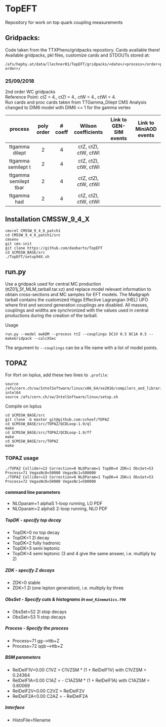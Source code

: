 # TopEFT
Repository for work on top quark coupling measurements

## Gridpacks:  
  
Code taken from the TTXPheno/gridpacks repository. Cards available there!  
Available gridpacks, pkl files, customize cards and STDOUTs stored at:  
```  
/afs/hephy.at/data/llechner01/TopEFT/gridpacks/<date>/<process>/order<poly order>/  
```  
### 25/09/2018  
2nd order WC gridpacks  
Reference Point: ctZ = 4., ctZI = 4., ctW = 4., ctWI = 4.  
Run cards and proc cards taken from TTGamma_Dilept CMS Analysis
changed to DIM6 model with DIM6 <= 1 for the gamma vertex

| process               | poly order | # coeff | Wilson coefficients  | Link to GEN-SIM events | Link to MiniAOD events |  
|:---------------------:|:----------:|:-------:|:--------------------:|:----------------------:|:----------------------:|  
| ttgamma dilept        | 2          | 4       | ctZ, ctZI, ctW, ctWI |                        |                        |  
| ttgamma semilept t    | 2          | 4       | ctZ, ctZI, ctW, ctWI |                        |                        |  
| ttgamma semilept tbar | 2          | 4       | ctZ, ctZI, ctW, ctWI |                        |                        |  
| ttgamma had           | 2          | 4       | ctZ, ctZI, ctW, ctWI |                        |                        |  


## Installation CMSSW_9_4_X

```
cmsrel CMSSW_9_4_6_patch1
cd CMSSW_9_4_6_patch1/src
cmsenv
git cms-init
git clone https://github.com/danbarto/TopEFT
cd $CMSSW_BASE/src
./TopEFT/setup94X.sh
```

## run.py

Use a gridpack used for central MC production (ttZ01j_5f_MLM_tarball.tar.xz) and replace model relevant information to obtain cross-sections and MC samples for EFT models. The Madgraph tarball contains the customized Higgs Effective Lagrangian (HEL) UFO where first and second generation couplings are disabled.
All masses, couplings and widths are synchronized with the values used in central productions during the creation of the tarball.

Usage
```
run.py --model ewkDM --process ttZ --couplings DC1V 0.5 DC1A 0.5 --makeGridpack --calcXSec
```
The argument to `--couplings` can be a file name with a list of model points.

## TOPAZ
For ifort on lxplus, add these two lines to `.profile`:
```
source /afs/cern.ch/sw/IntelSoftware/linux/x86_64/xe2016/compilers_and_libraries_2016.1.150/linux/bin/ifortvars.sh intel64
source /afs/cern.ch/sw/IntelSoftware/linux/setup.sh
```
Compile on lxplus
```
cd $CMSSW_BASE/src
git clone -b master git@github.com:schoef/TOPAZ
cd $CMSSW_BASE/src/TOPAZ/QCDLoop-1.9/ql
make
cd $CMSSW_BASE/src/TOPAZ/QCDLoop-1.9/ff
make
cd $CMSSW_BASE/src/TOPAZ
make
```
### TOPAZ usage
```
./TOPAZ Collider=13 Correction=0 NLOParam=1 TopDK=4 ZDK=1 ObsSet=53 Process=71 VegasNc0=50000 VegasNc1=500000
./TOPAZ Collider=13 Correction=0 NLOParam=1 TopDK=4 ZDK=1 ObsSet=53 Process=72 VegasNc0=50000 VegasNc1=500000
```

#### command line parameters

  * NLOparam=1 alphaS 1-loop running, LO PDF
  * NLOparam=2 alphaS 2-loop running, NLO PDF

##### TopDK - specify top decay
  * TopDK=0 no top decay
  * TopDK=1 2l decay
  * TopDK=2 fully hadronic
  * TopDK=3 semi leptonic
  * TopDK=4 semi leptonic (3 and 4 give the same answer, i.e. multiply by 2)

##### ZDK - specify Z decays
  * ZDK=0   stable
  * ZDK=1   2l (one lepton generation), i.e. multiply by three

##### ObsSet - Specify cuts & histograms in `mod_Kinematics.f90`
  * ObsSet=52 2l stop decays
  * ObsSet=53 1l stop decays
 
##### Process - Specify the process
  * Process=71 gg-->ttb+Z
  * Process=72 qqb-->ttb+Z

##### BSM parameters
  * RelDelF1V=0.00  C1VZ =   C1VZSM * (1 + RelDelF1V) with C1VZSM =  0.24364
  * RelDelF1A=0.00  C1AZ = - C1AZSM * (1 + RelDelF1A) with C1AZSM =  0.60069
  * RelDelF2V=0.00  C2VZ =   RelDelF2V
  * RelDelF2A=0.00  C2AZ = - RelDelF2A

##### Interface
  * HistoFile=filename
